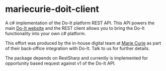 mariecurie-doit-client
======================

A c# implementation of the Do-It platform REST API. This API powers the main [Do-It website](https://do-it.org/) and the REST client allows you to bring the Do-It functionality into your own c# platform. 

This effort was produced by the in-house digital team at [Marie Curie](https://www.mariecurie.org.uk) as part of their back-office integration with Do-It. Talk to us for further details. 

The package depends on RestSharp and currently is implemented for opportunity based request against v1 of the Do-It API.
